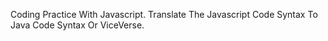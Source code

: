 Coding Practice With Javascript. Translate The Javascript Code Syntax To Java Code Syntax Or ViceVerse.
